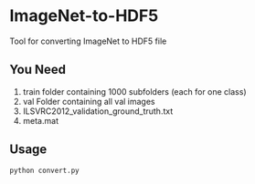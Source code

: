 # ImageNet-to-HDF5
Tool for converting ImageNet to HDF5 file

## You Need
1. train folder containing 1000 subfolders (each for one class)
2. val Folder containing all val images
3. ILSVRC2012_validation_ground_truth.txt
4. meta.mat

## Usage
`python convert.py`

